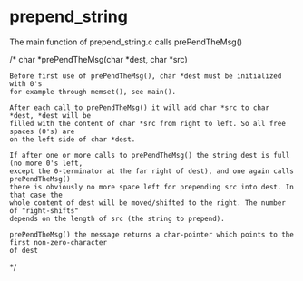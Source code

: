 # prepend_string

The main function of prepend_string.c calls prePendTheMsg()



/* char *prePendTheMsg(char *dest, char *src)

    Before first use of prePendTheMsg(), char *dest must be initialized with 0's
    for example through memset(), see main().

    After each call to prePendTheMsg() it will add char *src to char *dest, *dest will be
    filled with the content of char *src from right to left. So all free spaces (0's) are
    on the left side of char *dest.

    If after one or more calls to prePendTheMsg() the string dest is full (no more 0's left,
    except the 0-terminator at the far right of dest), and one again calls prePendTheMsg()
    there is obviously no more space left for prepending src into dest. In that case the
    whole content of dest will be moved/shifted to the right. The number of "right-shifts"
    depends on the length of src (the string to prepend).

    prePendTheMsg() the message returns a char-pointer which points to the first non-zero-character
    of dest
*/
